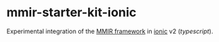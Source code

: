 mmir-starter-kit-ionic
===========

Experimental integration of the [MMIR framework][0] in [ionic][1] v2 (_typescript_).

[0]: https://github.com/mmig/mmir-lib
[1]: https://ionicframework.com
